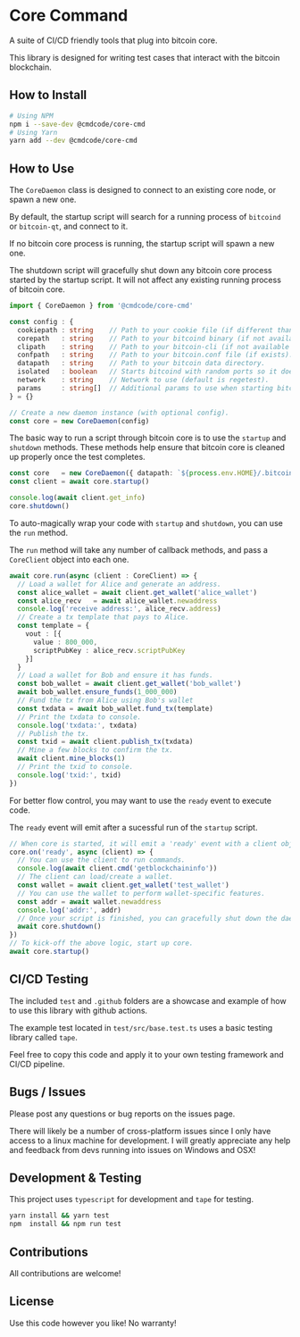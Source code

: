 # Core Command

A suite of CI/CD friendly tools that plug into bitcoin core.

This library is designed for writing test cases that interact with the bitcoin blockchain.

## How to Install

```sh
# Using NPM
npm i --save-dev @cmdcode/core-cmd
# Using Yarn
yarn add --dev @cmdcode/core-cmd
```

## How to Use

The `CoreDaemon` class is designed to connect to an existing core node, or spawn a new one.

By default, the startup script will search for a running process of `bitcoind` or `bitcoin-qt`, and connect to it.

If no bitcoin core process is running, the startup script will spawn a new one.

The shutdown script will gracefully shut down any bitcoin core process started by the startup script. It will not affect any existing running process of bitcoin core.

```ts
import { CoreDaemon } from '@cmdcode/core-cmd'

const config : {
  cookiepath : string    // Path to your cookie file (if different than datapath).
  corepath   : string    // Path to your bitcoind binary (if not available in PATH).
  clipath    : string    // Path to your bitcoin-cli (if not available in PATH).
  confpath   : string    // Path to your bitcoin.conf file (if exists).
  datapath   : string    // Path to your bitcoin data directory.
  isolated   : boolean   // Starts bitcoind with random ports so it doesn't conflict.
  network    : string    // Network to use (default is regetest).
  params     : string[]  // Additional params to use when starting bitcoind.
} = {}

// Create a new daemon instance (with optional config).
const core = new CoreDaemon(config)
```

The basic way to run a script through bitcoin core is to use the `startup` and `shutdown` methods. These methods help ensure that bitcoin core is cleaned up properly once the test completes.

```ts
const core   = new CoreDaemon({ datapath: `${process.env.HOME}/.bitcoin` })
const client = await core.startup()

console.log(await client.get_info)
core.shutdown()
```

To auto-magically wrap your code with `startup` and `shutdown`, you can use the `run` method.

The `run` method will take any number of callback methods, and pass a `CoreClient` object into each one.

```ts
await core.run(async (client : CoreClient) => {
  // Load a wallet for Alice and generate an address.
  const alice_wallet = await client.get_wallet('alice_wallet')
  const alice_recv   = await alice_wallet.newaddress
  console.log('receive address:', alice_recv.address)
  // Create a tx template that pays to Alice.
  const template = {
    vout : [{
      value : 800_000,
      scriptPubKey : alice_recv.scriptPubKey
    }]
  }
  // Load a wallet for Bob and ensure it has funds.
  const bob_wallet = await client.get_wallet('bob_wallet')
  await bob_wallet.ensure_funds(1_000_000)
  // Fund the tx from Alice using Bob's wallet
  const txdata = await bob_wallet.fund_tx(template)
  // Print the txdata to console.
  console.log('txdata:', txdata)
  // Publish the tx.
  const txid = await client.publish_tx(txdata)
  // Mine a few blocks to confirm the tx.
  await client.mine_blocks(1)
  // Print the txid to console.
  console.log('txid:', txid)
})
```

For better flow control, you may want to use the `ready` event to execute code.

The `ready` event will emit after a sucessful run of the `startup` script.

```ts
// When core is started, it will emit a 'ready' event with a client object.
core.on('ready', async (client) => {
  // You can use the client to run commands.
  console.log(await client.cmd('getblockchaininfo'))
  // The client can load/create a wallet.
  const wallet = await client.get_wallet('test_wallet')
  // You can use the wallet to perform wallet-specific features.
  const addr = await wallet.newaddress
  console.log('addr:', addr)
  // Once your script is finished, you can gracefully shut down the daemon.
  await core.shutdown()
})
// To kick-off the above logic, start up core.
await core.startup()
```

## CI/CD Testing

The included `test` and `.github` folders are a showcase and example of how to use this library with github actions.

The example test located in `test/src/base.test.ts` uses a basic testing library called `tape`.

Feel free to copy this code and apply it to your own testing framework and CI/CD pipeline.

## Bugs / Issues

Please post any questions or bug reports on the issues page.

There will likely be a number of cross-platform issues since I only have access to a linux machine for development. I will greatly appreciate any help and feedback from devs running into issues on Windows and OSX!

## Development & Testing

This project uses `typescript` for development and `tape` for testing.

```bash
yarn install && yarn test
npm  install && npm run test
```

## Contributions

All contributions are welcome!

## License

Use this code however you like! No warranty!
